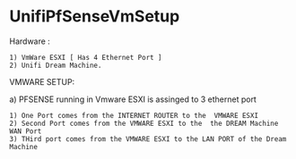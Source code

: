 # UnifiPfSenseVmSetup

Hardware :

    1) VmWare ESXI [ Has 4 Ethernet Port ]
    2) Unifi Dream Machine. 


VMWARE SETUP:

a) PFSENSE running  in Vmware ESXI is assinged to 3 ethernet port 

    1) One Port comes from the INTERNET ROUTER to the  VMWARE ESXI 
    2) Second Port comes from the VMWARE ESXI to the  the DREAM Machine WAN Port
    3) THird port comes from the VMWARE ESXI to the LAN PORT of the Dream Machine 
    
    
    

